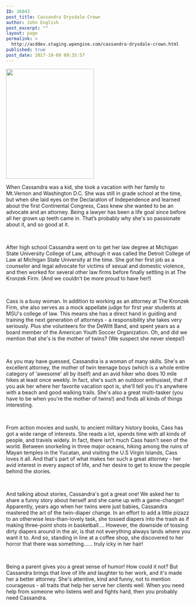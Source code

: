 ```yaml
---
ID: 26043
post_title: Cassandra Drysdale-Crown
author: John English
post_excerpt: ""
layout: page
permalink: >
  http://acddev.staging.wpengine.com/cassandra-drysdale-crown.html
published: true
post_date: 2017-10-09 09:35:57
---
```

<span style="font-weight: 400;"><img class="size-medium wp-image-26063 alignleft" src="http://acddev.staging.wpengine.com/wp-content/uploads/2013/12/CADC-headshot-240x300.jpg" alt="" width="240" height="300" /></span>

<span style="font-weight: 400;">When Cassandra was a kid, she took a vacation with her family to Mt.Vernon and Washington D.C. She was still in grade school at the time, but when she laid eyes on the Declaration of Independence and learned about the first Continental Congress, Cass knew she wanted to be an advocate and an attorney. Being a lawyer has been a life goal since before all her grown up teeth came in. That’s probably why she's so passionate about it, and so good at it.</span>

<span style="font-weight: 400;"> </span>

<span style="font-weight: 400;">After high school Cassandra went on to get her law degree at Michigan State University College of Law, although it was called the Detroit College of Law at Michigan State University at the time. She got her first job as a counselor and legal advocate for victims of sexual and domestic violence, and then worked for several other law firms before finally settling in at The Kronzek Firm. (And we couldn't be more proud to have her!)</span>

<span style="font-weight: 400;"> </span>

<span style="font-weight: 400;">Cass is a busy woman. In addition to working as an attorney at The Kronzek Firm, she also serves as a mock appellate judge for first year students at MSU's college of law. This means she has a direct hand in guiding and training the next generation of attorneys - a responsibility she takes very seriously. Plus she volunteers for the DeWitt Band, and spent years as a board member of the American Youth Soccer Organization. Oh, and did we mention that she's is the mother of twins? (We suspect she never sleeps!)</span>

<span style="font-weight: 400;"> </span>

<span style="font-weight: 400;">As you may have guessed, Cassandra is a woman of many skills. She's an excellent attorney, the mother of twin teenage boys (which is a whole entire category of 'awesome' all by itself) and an avid hiker who does 10 mile hikes at least once weekly. In fact, she's such an outdoor enthusiast, that if you ask her where her favorite vacation spot is, she'll tell you it's anywhere with a beach and good walking trails. She's also a great multi-tasker (you have to be when you're the mother of twins!) and finds all kinds of things interesting.</span>

<span style="font-weight: 400;"> </span>

<span style="font-weight: 400;">From action movies and sushi, to ancient military history books, Cass has got a wide range of interests. She reads a lot, spends time with all kinds of people, and travels widely. In fact, there isn't much Cass hasn't seen of the world. Between snorkeling in three major oceans, hiking among the ruins of Mayan temples in the Yucatan, and visiting the U.S Virgin Islands, Cass loves it all. And that's part of what makes her such a great attorney - her avid interest in every aspect of life, and her desire to get to know the people behind the stories. </span>

<span style="font-weight: 400;"> </span>

<span style="font-weight: 400;">And talking about stories, Cassandra's got a great one! We asked her to share a funny story about herself and she came up with a game-changer! Apparently, years ago when her twins were just babies, Cassandra mastered the art of the twin-diaper change. In an effort to add a little pizazz to an otherwise less-than-lovely task, she tossed diapers into the trash as if making three-point shots in basketball…. However, the downside of tossing dirty diapers around in the air, is that not everything always lands where you want it to. And so, standing in line at a coffee shop, she discovered to her horror that there was something…… truly icky in her hair! </span>

<span style="font-weight: 400;"> </span>

<span style="font-weight: 400;">Being a parent gives you a great sense of humor! How could it not? But Cassandra brings that love of life and laughter to her work, and it's made her a better attorney. She's attentive, kind and funny, not to mention courageous - all traits that help her serve her clients well. When you need help from someone who listens well and fights hard, then you probably need Cassandra.</span>

<span style="font-weight: 400;"> </span>